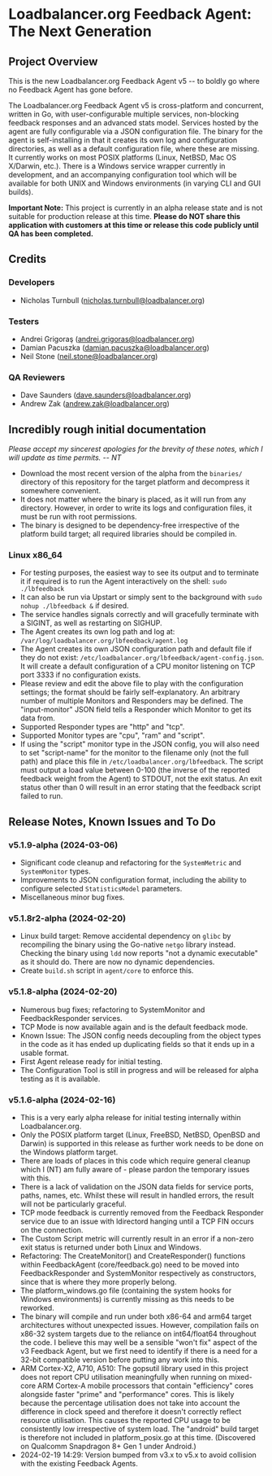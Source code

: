 # Loadbalancer.org Feedback Agent: The Next Generation

## Project Overview

This is the new Loadbalancer.org Feedback Agent v5 -- to boldly go where no Feedback Agent has gone before. 

The Loadbalancer.org Feedback Agent v5 is cross-platform and concurrent, written in Go, with user-configurable multiple services, non-blocking feedback responses and an advanced stats model. Services hosted by the agent are fully configurable via a JSON configuration file. The binary for the agent is self-installing in that it creates its own log and configuration directories, as well as a default configuration file, where these are missing. It currently works on most POSIX platforms (Linux, NetBSD, Mac OS X/Darwin, etc.). There is a Windows service wrapper currently in development, and an accompanying configuration tool which will be available for both UNIX and Windows environments (in varying CLI and GUI builds).

**Important Note:** This project is currently in an alpha release state and is not suitable for production release at this time.
**Please do NOT share this application with customers at this time or release this code publicly until QA has been completed.**

## Credits

### Developers
- Nicholas Turnbull (nicholas.turnbull@loadbalancer.org)

### Testers
- Andrei Grigoraş (andrei.grigoras@loadbalancer.org)
- Damian Pacuszka (damian.pacuszka@loadbalancer.org)
- Neil Stone (neil.stone@loadbalancer.org)

### QA Reviewers
- Dave Saunders (dave.saunders@loadbalancer.org)
- Andrew Zak (andrew.zak@loadbalancer.org)

## Incredibly rough initial documentation
*Please accept my sincerest apologies for the brevity of these notes, which I will update as time permits. -- NT*
- Download the most recent version of the alpha from the `binaries/` directory of this repository for the target platform and decompress it somewhere convenient.
- It does not matter where the binary is placed, as it will run from any directory. However, in order to write its logs and configuration files, it must be run with root permissions.
- The binary is designed to be dependency-free irrespective of the platform build target; all required libraries should be compiled in.
### Linux x86_64
- For testing purposes, the easiest way to see its output and to terminate it if required is to run the Agent interactively on the shell: `sudo ./lbfeedback`
- It can also be run via Upstart or simply sent to the background with `sudo nohup ./lbfeedback &` if desired.
- The service handles signals correctly and will gracefully terminate with a SIGINT, as well as restarting on SIGHUP.
- The Agent creates its own log path and log at: `/var/log/loadbalancer.org/lbfeedback/agent.log`
- The Agent creates its own JSON configuration path and default file if they do not exist: `/etc/loadbalancer.org/lbfeedback/agent-config.json`. It will create a default configuration of a CPU monitor listening on TCP port 3333 if no configuration exists.
- Please review and edit the above file to play with the configuration settings; the format should be fairly self-explanatory. An arbitrary number of multiple Monitors and Responders may be defined. The "input-monitor" JSON field tells a Responder which Monitor to get its data from.
- Supported Responder types are "http" and "tcp".
- Supported Monitor types are "cpu", "ram" and "script".
- If using the "script" monitor type in the JSON config, you will also need to set "script-name" for the monitor to the filename only (not the full path) and place this file in `/etc/loadbalancer.org/lbfeedback`. The script must output a load value between 0-100 (the inverse of the reported feedback weight from the Agent) to STDOUT, not the exit status. An exit status other than 0 will result in an error stating that the feedback script failed to run.

## Release Notes, Known Issues and To Do

### v5.1.9-alpha (2024-03-06)
- Significant code cleanup and refactoring for the `SystemMetric` and `SystemMonitor` types.
- Improvements to JSON configuration format, including the ability to configure selected `StatisticsModel` parameters.
- Miscellaneous minor bug fixes.

### v5.1.8r2-alpha (2024-02-20)
- Linux build target: Remove accidental dependency on `glibc` by recompiling the binary using the Go-native `netgo` library instead. Checking the binary using `ldd` now reports "not a dynamic executable" as it should do. There are now no dynamic dependencies.
- Create `build.sh` script in `agent/core` to enforce this.

### v5.1.8-alpha (2024-02-20)
- Numerous bug fixes; refactoring to SystemMonitor and FeedbackResponder services.
- TCP Mode is now available again and is the default feedback mode.
- Known Issue: The JSON config needs decoupling from the object types in the code as it has ended up duplicating fields so that it ends up in a usable format.
- First Agent release ready for initial testing.
- The Configuration Tool is still in progress and will be released for alpha testing as it is available.

### v5.1.6-alpha (2024-02-16)
- This is a very early alpha release for initial testing internally within Loadbalancer.org.
- Only the POSIX platform target (Linux, FreeBSD, NetBSD, OpenBSD and Darwin) is supported in this release as further work needs to be done on the Windows platform target.
- There are loads of places in this code which require general cleanup which I (NT) am fully aware of - please pardon the temporary issues with this.
- There is a lack of validation on the JSON data fields for service ports, paths, names, etc. Whilst these will result in handled errors, the result will not be particularly graceful.
- TCP mode feedback is currently removed from the Feedback Responder service due to an issue with ldirectord hanging until a TCP FIN occurs on the connection.
- The Custom Script metric will currently result in an error if a non-zero exit status is returned under both Linux and Windows.
- Refactoring: The CreateMonitor() and CreateResponder() functions within FeedbackAgent (core/feedback.go) need to be moved into FeedbackResponder and SystemMonitor respectively as constructors, since that is where they more properly belong.
- The platform_windows.go file (containing the system hooks for Windows environments) is currently missing as this needs to be reworked.
- The binary will compile and run under both x86-64 and arm64 target architectures without unexpected issues. However, compilation fails on x86-32 system targets due to the reliance on int64/float64 throughout the code. I believe this may well be a sensible "won't fix" aspect of the v3 Feedback Agent, but we first need to identify if there is a need for a 32-bit compatible version before putting any work into this.
- ARM Cortex-X2, A710, A510: The gopsutil library used in this project does not report CPU utilisation meaningfully when running on mixed-core ARM Cortex-A mobile processors that contain "efficiency" cores alongside faster "prime" and "performance" cores. This is likely because the percentage utilisation does not take into account the difference in clock speed and therefore it doesn't correctly reflect resource utilisation. This causes the reported CPU usage to be consistently low irrespective of system load. The "android" build target is therefore not included in platform_posix.go at this time. (Discovered on Qualcomm Snapdragon 8+ Gen 1 under Android.)
- 2024-02-19 14:29: Version bumped from v3.x to v5.x to avoid collision with the existing Feedback Agents.